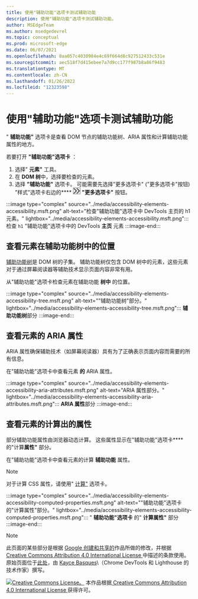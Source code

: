 ```yaml
---
title: 使用"辅助功能"选项卡测试辅助功能
description: 使用"辅助功能"选项卡测试辅助功能。
author: MSEdgeTeam
ms.author: msedgedevrel
ms.topic: conceptual
ms.prod: microsoft-edge
ms.date: 06/07/2021
ms.openlocfilehash: 8aa057c4030984e4c69f664d8c927512433c531e
ms.sourcegitcommit: aec518f7d415ebee7a7d9cc177f987b8a86f9483
ms.translationtype: MT
ms.contentlocale: zh-CN
ms.lasthandoff: 01/26/2022
ms.locfileid: "12323598"
---
```

<!-- this article was created on 05/11/2021 by moving a section out from the "Accessibility reference" article (reference.md) -->
<!-- Copyright Kayce Basques

   Licensed under the Apache License, Version 2.0 (the "License");
   you may not use this file except in compliance with the License.
   You may obtain a copy of the License at

       https://www.apache.org/licenses/LICENSE-2.0

   Unless required by applicable law or agreed to in writing, software
   distributed under the License is distributed on an "AS IS" BASIS,
   WITHOUT WARRANTIES OR CONDITIONS OF ANY KIND, either express or implied.
   See the License for the specific language governing permissions and
   limitations under the License.  -->
# <a name="test-accessibility-using-the-accessibility-tab"></a>使用"辅助功能"选项卡测试辅助功能

" **辅助功能"** 选项卡是查看 DOM 节点的辅助功能树、ARIA 属性和计算辅助功能属性的地方。

若要打开 **"辅助功能"选项卡** ：

1.  选择" **元素"** 工具。
1.  在 **DOM 树**中，选择要检查的元素。
1.  选择 **"辅助功能"** 选项卡。 可能需要先选择"更多选项卡" ("更多选项卡"按钮) "样式"选项卡右边的**** ![ ](../media/more-tabs-icon.msft.png) **"更多选项卡"** 按钮。

:::image type="complex" source="../media/accessibility-elements-accessibility.msft.png" alt-text="检查&quot;辅助功能&quot;选项卡中 DevTools 主页的 h1 元素。" lightbox="../media/accessibility-elements-accessibility.msft.png":::
   检查 `h1` "辅助功能"选项卡中的 DevTools **主页** 元素
:::image-end:::


<!-- ====================================================================== -->
## <a name="view-the-position-of-an-element-in-the-accessibility-tree"></a>查看元素在辅助功能树中的位置

[辅助功能树](https://developer.mozilla.org/docs/Glossary/AOM)是 DOM 树的子集。  辅助功能树仅包含 DOM 树中的元素，这些元素对于通过屏幕阅读器等辅助技术显示页面内容非常有用。

从"辅助功能"选项卡检查元素在辅助功能 **树中** 的位置。

:::image type="complex" source="../media/accessibility-elements-accessibility-tree.msft.png" alt-text="&quot;辅助功能树&quot;部分。" lightbox="../media/accessibility-elements-accessibility-tree.msft.png":::
   **辅助功能树**部分
:::image-end:::


<!-- ====================================================================== -->
## <a name="view-the-aria-attributes-of-an-element"></a>查看元素的 ARIA 属性

ARIA 属性确保辅助技术（如屏幕阅读器）具有为了正确表示页面内容而需要的所有信息。

在"辅助功能"选项卡中查看元素 **的** ARIA 属性。

:::image type="complex" source="../media/accessibility-elements-accessibility-aria-attributes.msft.png" alt-text="ARIA 属性部分。" lightbox="../media/accessibility-elements-accessibility-aria-attributes.msft.png":::
   **ARIA 属性**部分
:::image-end:::


<!-- ====================================================================== -->
## <a name="view-the-computed-accessibility-properties-of-an-element"></a>查看元素的计算出的属性

部分辅助功能属性由浏览器动态计算。  这些属性显示在"辅助功能"选项卡**** 的"计算**属性"** 部分。

在"辅助功能"选项卡中查看元素的计算 **辅助功能** 属性。

> [!NOTE]
> 对于计算 CSS 属性，请使用" [计算"](../css/reference.md#view-only-the-css-that-is-actually-applied-to-an-element) 选项卡。

:::image type="complex" source="../media/accessibility-elements-accessibility-computed-properties.msft.png" alt-text="&quot;辅助功能&quot;选项卡的&quot;计算属性&quot;部分。" lightbox="../media/accessibility-elements-accessibility-computed-properties.msft.png":::
   " **辅助功能"选项卡** 的" **计算属性"** 部分
:::image-end:::


<!-- ====================================================================== -->
> [!NOTE]
> 此页面的某些部分是根据 [Google 创建和共享的](https://developers.google.com/terms/site-policies)作品所做的修改，并根据[ Creative Commons Attribution 4.0 International License ](https://creativecommons.org/licenses/by/4.0)中描述的条款使用。
> 原始页面位于[此处](https://developers.google.com/web/tools/chrome-devtools/accessibility/reference)，由 [Kayce Basques](https://developers.google.com/web/resources/contributors/kaycebasques)\（Chrome DevTools 和 Lighthouse 的技术作家）撰写。

[![Creative Commons License。](https://i.creativecommons.org/l/by/4.0/88x31.png)](https://creativecommons.org/licenses/by/4.0)
本作品根据[ Creative Commons Attribution 4.0 International License ](https://creativecommons.org/licenses/by/4.0)获得许可。
